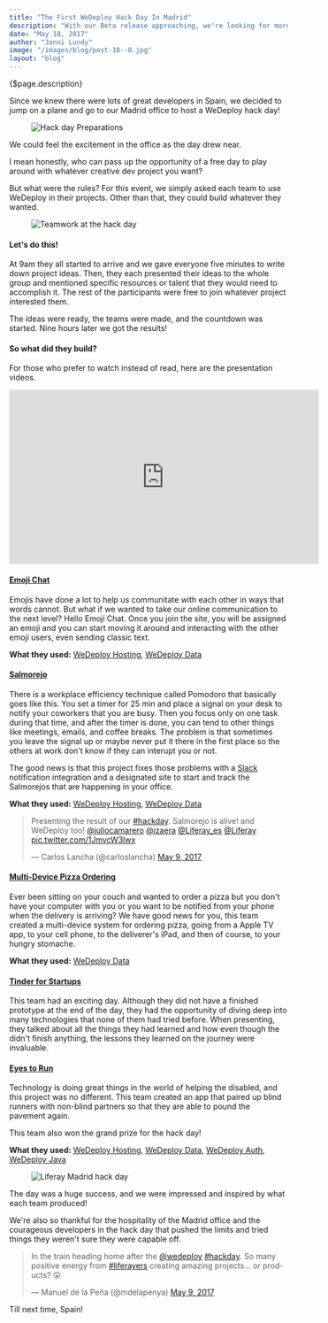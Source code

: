 ```yaml
---
title: "The First WeDeploy Hack Day In Madrid"
description: "With our Beta release approaching, we're looking for more and more developers to try out WeDeploy and give us feedback about how we can make it better."
date: "May 18, 2017"
author: "Jonni Lundy"
image: "/images/blog/post-10--0.jpg"
layout: "blog"
---
```


<article>

{$page.description}

Since we knew there were lots of great developers in Spain, we decided to jump on a plane and go to our Madrid office to host a WeDeploy hack day!

<figure>
    <img src="../images/blog/post-10--1.jpg" alt="Hack day Preparations">
</figure>

We could feel the excitement in the office as the day drew near.

I mean honestly, who can pass up the opportunity of a free day to play around with whatever creative dev project you want?

But what were the rules? For this event, we simply asked each team to use WeDeploy in their projects. Other than that, they could build whatever they wanted.

<figure>
    <img src="../images/blog/post-10--2.jpg" alt="Teamwork at the hack day">

</figure>

#### Let's do this!

At 9am they all started to arrive and we gave everyone five minutes to write down project ideas. Then, they each presented their ideas to the whole group and mentioned specific resources or talent that they would need to accomplish it. The rest of the participants were free to join whatever project interested them.

The ideas were ready, the teams were made, and the countdown was started. Nine hours later we got the results!

#### So what did they build?

For those who prefer to watch instead of read, here are the presentation videos.

<iframe width="560" height="315" src="https://www.youtube.com/embed/videoseries?list=PLKb_gn-WO_Ko30pgNP-gxTKKrsaAC-jlk" frameborder="0" allowfullscreen></iframe>

#### [Emoji Chat](https://www.youtube.com/watch?v=7iMfTvhB-38&list=PLKb_gn-WO_Ko30pgNP-gxTKKrsaAC-jlk&index=1)

Emojis have done a lot to help us communitate with each other in ways that words cannot. But what if we wanted to take our online communication to the next level? Hello Emoji Chat. Once you join the site, you will be assigned an emoji and you can start moving it around and interacting with the other emoji users, even sending classic text.

**What they used:** [WeDeploy Hosting](http://wedeploy.com/docs/hosting), [WeDeploy Data](http://wedeploy.com/docs/data)

#### [Salmorejo](https://www.youtube.com/watch?v=OcUhyNp7KFY&list=PLKb_gn-WO_Ko30pgNP-gxTKKrsaAC-jlk&index=5)

There is a workplace efficiency technique called Pomodoro that basically goes like this. You set a timer for 25 min and place a signal on your desk to notify your coworkers that you are busy. Then you focus only on one task during that time, and after the timer is done, you can tend to other things like meetings, emails, and coffee breaks. The problem is that sometimes you leave the signal up or maybe never put it there in the first place so the others at work don't know if they can interupt you or not.

The good news is that this project fixes those problems with a [Slack](https://slack.com/) notification integration and a designated site to start and track the Salmorejos that are happening in your office.

**What they used:** [WeDeploy Hosting](http://wedeploy.com/docs/hosting), [WeDeploy Data](http://wedeploy.com/docs/data)

<blockquote class="twitter-tweet" data-lang="en"><p lang="en" dir="ltr">Presenting the result of our <a href="https://twitter.com/hashtag/hackday?src=hash">#hackday</a>. Salmorejo is alive! and WeDeploy too! <a href="https://twitter.com/juliocamarero">@juliocamarero</a> <a href="https://twitter.com/izaera">@izaera</a> <a href="https://twitter.com/Liferay_es">@Liferay_es</a> <a href="https://twitter.com/Liferay">@Liferay</a> <a href="https://t.co/1JmvcW3lwx">pic.twitter.com/1JmvcW3lwx</a></p>&mdash; Carlos Lancha (@carloslancha) <a href="https://twitter.com/carloslancha/status/861979492230844416">May 9, 2017</a></blockquote>
<script async src="//platform.twitter.com/widgets.js" charset="utf-8"></script>

#### [Multi-Device Pizza Ordering](https://www.youtube.com/watch?v=5AoDiNM1kbI&list=PLKb_gn-WO_Ko30pgNP-gxTKKrsaAC-jlk&index=3)

Ever been sitting on your couch and wanted to order a pizza but you don't have your computer with you or you want to be notified from your phone when the delivery is arriving? We have good news for you, this team created a multi-device system for ordering pizza, going from a Apple TV app, to your cell phone, to the deliverer's iPad, and then of course, to your hungry stomache.

**What they used:** [WeDeploy Data](http://wedeploy.com/docs/data)

#### [Tinder for Startups](https://www.youtube.com/watch?v=OcUhyNp7KFY&list=PLKb_gn-WO_Ko30pgNP-gxTKKrsaAC-jlk&index=5)

This team had an exciting day. Although they did not have a finished prototype at the end of the day, they had the opportunity of diving deep into many technologies that none of them had tried before. When presenting, they talked about all the things they had learned and how even though the didn't finish anything, the lessons they learned on the journey were invaluable.

#### [Eyes to Run](https://www.youtube.com/watch?v=06kDmXkoo50&list=PLKb_gn-WO_Ko30pgNP-gxTKKrsaAC-jlk&index=2)

Technology is doing great things in the world of helping the disabled, and this project was no different. This team created an app that paired up blind runners with non-blind partners so that they are able to pound the pavement again.

This team also won the grand prize for the hack day!

**What they used:** [WeDeploy Hosting](http://wedeploy.com/docs/hosting), [WeDeploy Data](http://wedeploy.com/docs/data), [WeDeploy Auth](http://wedeploy.com/docs/auth), [WeDeploy Java](http://wedeploy.com/docs/other/java.html)

<figure>
    <img src="../images/blog/post-10--3.jpg" alt="Liferay Madrid hack day">
</figure>

The day was a huge success, and we were impressed and inspired by what each team produced!

We're also so thankful for the hospitality of the Madrid office and the courageous developers in the hack day that pushed the limits and tried things they weren't sure they were capable off.

<blockquote class="twitter-tweet" data-lang="en"><p lang="en" dir="ltr">In the train heading home after the <a href="https://twitter.com/wedeploy">@wedeploy</a> <a href="https://twitter.com/hashtag/hackday?src=hash">#hackday</a>. So many positive energy from <a href="https://twitter.com/hashtag/liferayers?src=hash">#liferayers</a> creating amazing projects... or products? 😲</p>&mdash; Manuel de la Peña (@mdelapenya) <a href="https://twitter.com/mdelapenya/status/862035557932830721">May 9, 2017</a></blockquote>
<script async src="//platform.twitter.com/widgets.js" charset="utf-8"></script>

Till next time, Spain!

</article>
